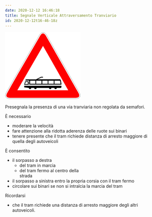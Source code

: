 ```yaml
---
date: 2020-12-12 16:46:18
title: Segnale Verticale Attraversamento Tranviario
id: 2020-12-12t16-46-18z
---
```


![](./images/attraversamento-tranviario.png)

Presegnala la presenza di una via tranviaria non regolata da semafori.

È necessario

- moderare la velocità
- fare attenzione alla ridotta
  aderenza delle ruote sui binari
- tenere presente che il tram richiede 
  distanza di arresto maggiore di 
  quella degli autoveicoli

È consentito

- il sorpasso a destra 
    - del tram in marcia
    - del tram fermo al centro della  
    strada
- il sorpasso a sinistra entro la propria corsia con il tram fermo
- circolare sui binari se non si intralcia la marcia del tram

Ricordarsi

- che il tram richiede una distanza di arresto maggiore degli altri autoveicoli.
